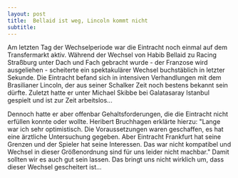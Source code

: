 ```yaml
---
layout: post
title:  Bellaid ist weg, Lincoln kommt nicht
subtitle:  
---
```


Am letzten Tag der Wechselperiode war die Eintracht noch einmal auf dem Transfermarkt aktiv. Während der Wechsel von Habib Bellaid zu Racing Straßburg unter Dach und Fach gebracht wurde - der Franzose wird ausgeliehen - scheiterte ein spektakulärer Wechsel buchstäblich in letzter Sekunde. Die Eintracht befand sich in intensiven Verhandlungen mit dem Brasilianer Lincoln, der aus seiner Schalker Zeit noch bestens bekannt sein dürfte. Zuletzt hatte er unter Michael Skibbe bei Galatasaray Istanbul gespielt und ist zur Zeit arbeitslos...

Dennoch hatte er aber offenbar Gehaltsforderungen, die die Eintracht nicht erfüllen konnte oder wollte. Heribert Bruchhagen erklärte hierzu: "Lange war ich sehr optimistisch. Die Voraussetzungen waren geschaffen, es hat eine ärztliche Untersuchung gegeben. Aber Eintracht Frankfurt hat seine Grenzen und der Spieler hat seine Interessen. Das war nicht kompatibel und Wechsel in dieser Größenordnung sind für uns leider nicht machbar." Damit sollten wir es auch gut sein lassen. Das bringt uns nicht wirklich um, dass dieser Wechsel gescheitert ist...
